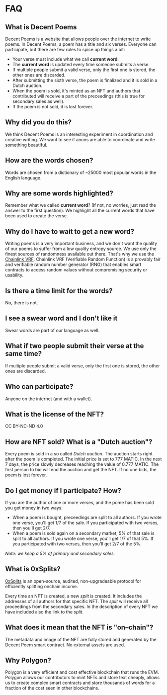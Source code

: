 # FAQ

## What is Decent Poems

Decent Poems is a website that allows people over the internet to write poems. In Decent Poems, a poem has a title and six verses. Everyone can participate, but there are few rules to spice up things a bit:

- Your verse must include what we call **current word**.
- The **current word** is updated every time someone submits a verse.
- If multiple people submit a valid verse, only the first one is stored, the other ones are discarded.
- After submitting the sixth verse, the poem is finalized and it is sold in a Dutch auction.
- When the poem is sold, it's minted as an NFT and authors that contributed will receive a part of the preceedings (this is true for secondary sales as well).
- If the poem is not sold, it is lost forever.


## Why did you do this?

We think Decent Poems is an interesting experiment in coordination and creative writing. We want to see if anons are able to coordinate and write something beautiful.

## How are the words chosen?

Words are chosen from a dictionary of ~25000 most popular words in the English language.

## Why are some words highlighted?

Remember what we called **current word**? (If not, no worries, just read the answer to the first question). We highlight all the current words that have been used to create the verse.

## Why do I have to wait to get a new word?

Writing poems is a very important business, and we don't want the quality of our poems to suffer from a low quality entropy source. We use only the finest sources of randomness available out there. That's why we use the [Chainlink VRF](https://docs.chain.link/docs/chainlink-vrf/). Chainlink VRF (Verifiable Random Function) is a provably fair and verifiable random number generator (RNG) that enables smart contracts to access random values without compromising security or usability.

## Is there a time limit for the words?

No, there is not.

## I see a swear word and I don't like it

Swear words are part of our language as well.

## What if two people submit their verse at the same time?

If multiple people submit a valid verse, only the first one is stored, the other ones are discarded.

## Who can participate?

Anyone on the internet (and with a wallet).

## What is the license of the NFT?

CC BY-NC-ND 4.0

## How are NFT sold? What is a "Dutch auction"?

Every poem is sold in a so called *Dutch auction*. The auction starts right after the poem is completed. The initial price is set to 777 MATIC. In the next 7 days, the price slowly decreases reaching the value of 0.777 MATIC. The first person to bid will end the auction and get the NFT. If no one bids, the poem is lost forever.

## Do I get money if I participate? How?

If you are the author of one or more verses, and the pome has been sold you get money in two ways:

- When a poem is bought, preceedings are split to all authors. If you wrote one verse, you'll get 1/7 of the sale. If you participated with two verses, then you'll get 2/7.
- When a poem is sold again on a secondary market, 5% of that sale is split to all authors. If you wrote one verse, you'll get 1/7 of that 5%. If you participated with two verses, then you'll get 2/7 of the 5%.

*Note: we keep a 5% of primary and secondary sales.*

## What is 0xSplits?

[0xSplits](https://www.0xsplits.xyz/) is an open-source, audited, non-upgradeable protocol for efficiently splitting onchain income.

Every time an NFT is created, a new *split* is created. It includes the addresses of all authors for that specific NFT. The *split* will receive all proceedings from the secondary sales. In the description of every NFT we have included also the link to the *split*.

## What does it mean that the NFT is "on–chain"?

The metadata and image of the NFT are fully stored and generated by the Decent Poem smart contract. No external assets are used.

## Why Polygon?

Polygon is a very efficient and cost effective blockchain that runs the EVM. Polygon allows our contributors to mint NFTs and store text cheaply, allows us to create complex smart contracts and store thousands of words for a fraction of the cost seen in other blockchains.